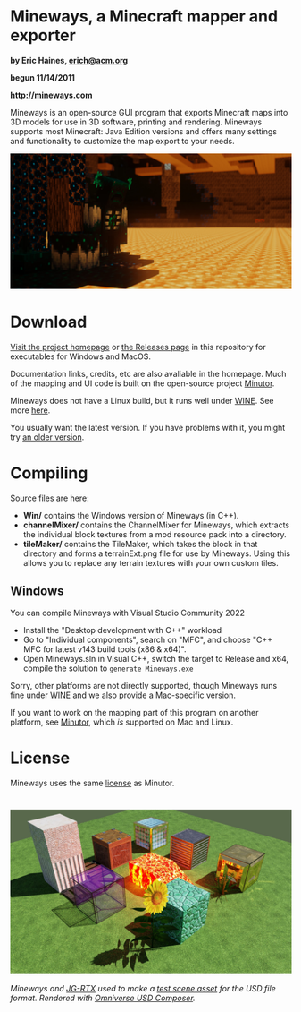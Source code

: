 # Mineways, a Minecraft mapper and exporter
**by Eric Haines, erich@acm.org**

**begun 11/14/2011**

**http://mineways.com**

Mineways is an open-source GUI program that exports Minecraft maps into 3D models for use in 3D software, printing and rendering. Mineways supports most Minecraft: Java Edition versions and offers many settings and functionality to customize the map export to your needs.

![Simple example export rendered by spacebanana420](banner.jpg "Simple example export by spacebanana420")

# Download

[Visit the project homepage](http://mineways.com) or [the Releases page](https://github.com/erich666/Mineways/releases) in this repository for executables for Windows and MacOS.

Documentation links, credits, etc are also avaliable in the homepage.
Much of the mapping and UI code is built on the open-source project [Minutor](http://seancode.com/minutor/).

Mineways does not have a Linux build, but it runs well under [WINE](http://www.winehq.org/). See more [here](https://www.realtimerendering.com/erich/minecraft/public/mineways/downloads.html#linuxPlatformHelp).

You usually want the latest version. If you have problems with it, you might try [an older version](https://www.realtimerendering.com/erich/minecraft/public/mineways/mineways.html#versions).

# Compiling

Source files are here:

* **Win/** contains the Windows version of Mineways (in C++).
* **channelMixer/** contains the ChannelMixer for Mineways, which extracts the individual block textures from a mod resource pack into a directory.
* **tileMaker/** contains the TileMaker, which takes the block in that directory and forms a terrainExt.png file for use by Mineways. Using this allows you to replace any terrain textures with your own custom tiles.

## Windows
You can compile Mineways with Visual Studio Community 2022
- Install the "Desktop development with C++" workload
- Go to "Individual components", search on "MFC", and choose "C++ MFC for latest v143 build tools (x86 & x64)".
- Open Mineways.sln in Visual C++, switch the target to Release and x64, compile the solution to `generate Mineways.exe`

Sorry, other platforms are not directly supported, though Mineways runs fine under [WINE](http://www.winehq.org/) and we also provide a Mac-specific version.

If you want to work on the mapping part of this program on another platform, see [Minutor](http://seancode.com/minutor/), which *is* supported on Mac and Linux.

# License

Mineways uses the same [license](license.txt) as Minutor.

#

![McUsd: JG-RTX textures, rendered in Omniverse USD Composer](ov_accurate.jpg "McUsd: JG-RTX textures, rendered with Omniverse USD Composer")

_Mineways and [JG-RTX](https://github.com/jasonjgardner/jg-rtx) used to make a [test scene asset](https://github.com/usd-wg/assets) for the USD file format. Rendered with [Omniverse USD Composer](https://www.nvidia.com/en-us/omniverse/apps/create/)._
